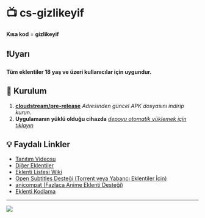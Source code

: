 # 📺 cs-gizlikeyif

**Kısa kod** = **gizlikeyif**

## ❗Uyarı

**Tüm eklentiler 18 yaş ve üzeri kullanıcılar için uygundur.**

## 💾 Kurulum

1. **[cloudstream/pre-release](https://github.com/recloudstream/cloudstream/releases/tag/pre-release)** _Adresinden güncel APK dosyasını indirip kurun._
2. **Uygulamanın yüklü olduğu cihazda** _[depoyu otomatik yüklemek için tıklayın](https://kraptor123.github.io/redirect/?r=cloudstreamrepo://raw.githubusercontent.com/Kraptor123/Cs-GizliKeyif/refs/heads/builds/plugins.json)_

## 💡 Faydalı Linkler

- [Tanıtım Videosu](https://www.youtube.com/watch?v=CiYK7zrP00c)
- [Diğer Eklentiler](https://rentry.org/cs3-repos)
- [Eklenti Listesi Wiki](https://cloudstream.miraheze.org/wiki/List_of_extensions)
- [Open Subtitles Desteği (Torrent veya Yabancı Eklentiler İçin)](https://recloudstream.github.io/csdocs/integrations/opensubtitles/)
- [anicompat (Fazlaca Anime Eklenti Desteği)](https://youtu.be/0Gl48lL7e9Y)
- [Eklenti Kodlama](https://www.youtube.com/watch?v=gWECdddixyA)

---

<a href="https://github.com/Kraptor123/Cs-GizliKeyif/graphs/contributors?selectedMetric=additions" target="_blank">
  <img src="https://contrib.rocks/image?repo=Kraptor123/Cs-GizliKeyif" />
</a>
